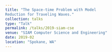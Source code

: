 ```yaml
---
title: "The Space-time Problem with Model
Reduction for Traveling Waves."
collection: talks
type: "Talk"
permalink: /talks/2019-siam-cse
venue: "SIAM Computer Science and Engineering"
date: 2019-02
location: "Spokane, WA"
---
```


